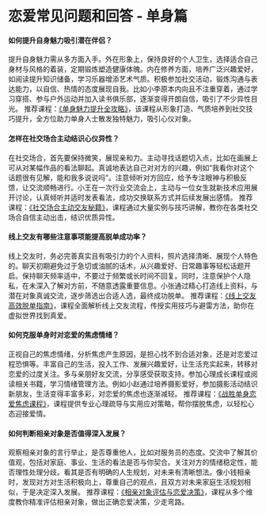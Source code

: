 # 恋爱常见问题和回答 - 单身篇
#### 如何提升自身魅力吸引潜在伴侣？
提升自身魅力需从多方面入手。外在形象上，保持良好的个人卫生，选择适合自己身材与风格的着装，定期锻炼塑造健康体魄。内在修养方面，培养广泛兴趣爱好，如阅读提升知识储备，学习乐器增添艺术气质。积极参加社交活动，锻炼沟通与表达能力，以自信、热情的态度展现自我。比如小李原本内向且不注重穿着，通过学习穿搭、参与户外运动并加入读书俱乐部，逐渐变得开朗自信，吸引了不少异性目光。
推荐课程：[《单身魅力提升全攻略》](https://rainbowsea.blog.csdn.net/)，该课程从形象打造、气质培养到社交技巧提升，全方位助力单身人士散发独特魅力，吸引心仪对象。

#### 怎样在社交场合主动结识心仪异性？
在社交场合，首先要保持微笑，展现亲和力。主动寻找话题切入点，比如在画展上可从对某幅作品的看法聊起。真诚地表达自己对对方的兴趣，例如“我看你对这个话题很有见解，能和我多说说吗”。注意倾听对方回应，给予专注眼神与积极反馈，让交流顺畅进行。小王在一次行业交流会上，主动与一位女生就新技术应用展开讨论，认真倾听并适时发表看法，成功交换联系方式并后续发展出感情。
推荐课程：[《社交场合主动交友秘籍》](https://rainbowsea.blog.csdn.net/)，课程通过大量实例与技巧讲解，教你在各类社交场合自信主动出击，结识优质异性。

#### 线上交友有哪些注意事项能提高脱单成功率？
线上交友时，务必完善真实且有吸引力的个人资料，照片选择清晰、展现个人特色的。聊天初期避免过于急切或油腻的话术，从兴趣爱好、日常趣事等轻松话题开启。保持聊天频率适中，不要过于频繁或长时间不回复。同时，注意保护个人隐私，在未深入了解对方前，不随意透露重要信息。小张通过精心打造线上资料，与潜在对象真诚交流，逐步筛选出合适人选，最终成功脱单。
推荐课程：[《线上交友高效脱单指南》](https://rainbowsea.blog.csdn.net/)，课程全面解析线上交友流程，传授实用技巧与避雷方法，助你在虚拟世界找到真爱。

#### 如何克服单身时对恋爱的焦虑情绪？
正视自己的焦虑情绪，分析焦虑产生原因，是担心找不到合适对象，还是对恋爱过程恐惧等。丰富自己的生活，投入工作、发展兴趣爱好，让生活充实起来，转移对恋爱的过度关注。多与亲朋好友交流，分享感受获取支持。参加心理成长课程或阅读相关书籍，学习情绪管理方法。例如小赵通过培养摄影爱好，参加摄影活动结识新朋友，生活变得丰富多彩，对恋爱的焦虑也逐渐减轻。
推荐课程：[《战胜单身恋爱焦虑课程》](https://rainbowsea.blog.csdn.net/)，课程提供专业心理疏导与实用应对策略，帮你摆脱焦虑，以轻松心态迎接爱情。

#### 如何判断相亲对象是否值得深入发展？
观察相亲对象的言行举止，是否尊重他人，比如对服务员的态度。交流中了解其价值观，包括对家庭、事业、生活的看法是否与你契合。关注对方的情绪稳定性，能否理性处理分歧。看其是否有明确的人生规划，对未来有清晰想法。像小钱相亲时，发现对方对生活积极向上，尊重自己的观点，且双方对未来家庭生活规划相似，于是决定深入发展。
推荐课程：[《相亲对象评估与恋爱决策》](https://rainbowsea.blog.csdn.net/)，课程从多个维度教你精准评估相亲对象，做出正确恋爱决策，少走弯路。
